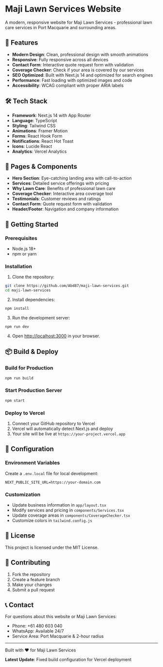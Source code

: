 # Maji Lawn Services Website

A modern, responsive website for Maji Lawn Services - professional lawn care services in Port Macquarie and surrounding areas.

## 🚀 Features

- **Modern Design**: Clean, professional design with smooth animations
- **Responsive**: Fully responsive across all devices
- **Contact Form**: Interactive quote request form with validation
- **Coverage Checker**: Check if your area is covered by our services
- **SEO Optimized**: Built with Next.js 14 and optimized for search engines
- **Performance**: Fast loading with optimized images and code
- **Accessibility**: WCAG compliant with proper ARIA labels

## 🛠️ Tech Stack

- **Framework**: Next.js 14 with App Router
- **Language**: TypeScript
- **Styling**: Tailwind CSS
- **Animations**: Framer Motion
- **Forms**: React Hook Form
- **Notifications**: React Hot Toast
- **Icons**: Lucide React
- **Analytics**: Vercel Analytics

## 📱 Pages & Components

- **Hero Section**: Eye-catching landing area with call-to-action
- **Services**: Detailed service offerings with pricing
- **Why Lawn Care**: Benefits of professional lawn care
- **Coverage Checker**: Interactive area coverage tool
- **Testimonials**: Customer reviews and ratings
- **Contact Form**: Quote request form with validation
- **Header/Footer**: Navigation and company information

## 🚀 Getting Started

### Prerequisites

- Node.js 18+ 
- npm or yarn

### Installation

1. Clone the repository:
```bash
git clone https://github.com/Abd87/maji-lawn-services.git
cd maji-lawn-services
```

2. Install dependencies:
```bash
npm install
```

3. Run the development server:
```bash
npm run dev
```

4. Open [http://localhost:3000](http://localhost:3000) in your browser.

## 📦 Build & Deploy

### Build for Production
```bash
npm run build
```

### Start Production Server
```bash
npm start
```

### Deploy to Vercel
1. Connect your GitHub repository to Vercel
2. Vercel will automatically detect Next.js and deploy
3. Your site will be live at `https://your-project.vercel.app`

## 🔧 Configuration

### Environment Variables
Create a `.env.local` file for local development:
```env
NEXT_PUBLIC_SITE_URL=https://your-domain.com
```

### Customization
- Update business information in `app/layout.tsx`
- Modify services and pricing in `components/Services.tsx`
- Update coverage areas in `components/CoverageChecker.tsx`
- Customize colors in `tailwind.config.js`

## 📄 License

This project is licensed under the MIT License.

## 🤝 Contributing

1. Fork the repository
2. Create a feature branch
3. Make your changes
4. Submit a pull request

## 📞 Contact

For questions about this website or Maji Lawn Services:
- Phone: +61 480 603 040
- WhatsApp: Available 24/7
- Service Area: Port Macquarie & 2-hour radius

---

Built with ❤️ for Maji Lawn Services

**Latest Update**: Fixed build configuration for Vercel deployment

